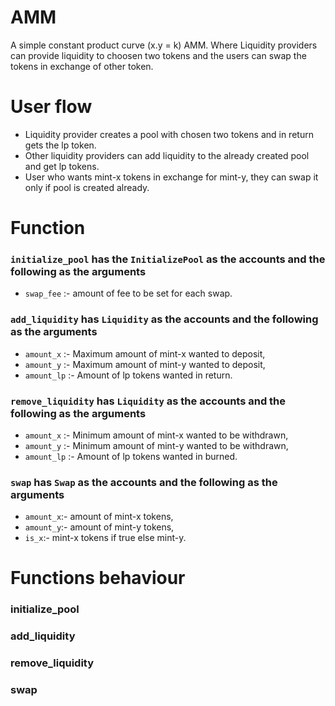 # AMM

A simple constant product curve (x.y = k) AMM. Where Liquidity providers can provide liquidity to choosen two tokens and the users can swap the tokens in exchange of other token.

# User flow

- Liquidity provider creates a pool with chosen two tokens and in return gets the lp token.
- Other liquidity providers can add liquidity to the already created pool and get lp tokens.
- User who wants mint-x tokens in exchange for mint-y, they can swap it only if pool is created already.

# Function

### `initialize_pool` has the `InitializePool` as the accounts and the following as the arguments

- `swap_fee` :- amount of fee to be set for each swap.

### `add_liquidity` has `Liquidity` as the accounts and the following as the arguments

- `amount_x` :- Maximum amount of mint-x wanted to deposit,
- `amount_y` :- Maximum amount of mint-y wanted to deposit,
- `amount_lp` :- Amount of lp tokens wanted in return.

### `remove_liquidity` has `Liquidity` as the accounts and the following as the arguments

- `amount_x` :- Minimum amount of mint-x wanted to be withdrawn,
- `amount_y` :- Minimum amount of mint-y wanted to be withdrawn,
- `amount_lp` :- Amount of lp tokens wanted in burned.

### `swap` has `Swap` as the accounts and the following as the arguments

- `amount_x`:- amount of mint-x tokens,
- `amount_y`:- amount of mint-y tokens,
- `is_x`:- mint-x tokens if true else mint-y.

# Functions behaviour

### initialize_pool

### add_liquidity

### remove_liquidity

### swap
